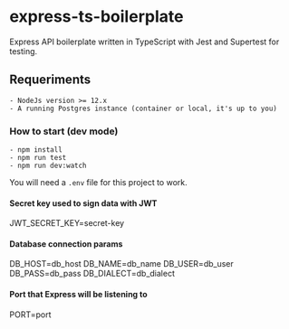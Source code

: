 # express-ts-boilerplate
Express API boilerplate written in TypeScript with Jest and Supertest for testing.

## Requeriments
    - NodeJs version >= 12.x
    - A running Postgres instance (container or local, it's up to you)

### How to start (dev mode)
    - npm install
    - npm run test
    - npm run dev:watch

You will need a `.env` file for this project to work.

#### Secret key used to sign data with JWT
JWT_SECRET_KEY=secret-key

#### Database connection params
DB_HOST=db_host
DB_NAME=db_name
DB_USER=db_user
DB_PASS=db_pass
DB_DIALECT=db_dialect

#### Port that Express will be listening to
PORT=port